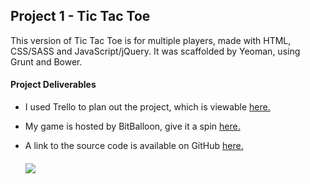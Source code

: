 <h2> Project 1 - Tic Tac Toe </h2>

<p1>This version of Tic Tac Toe is for multiple players, made with HTML, CSS/SASS and JavaScript/jQuery. It was scaffolded by Yeoman, using Grunt and Bower.</p1>

<h4>Project Deliverables</h4>

<ul>
  <li>I used Trello to plan out the project, which is viewable <a href="https://trello.com/b/0pMtOvL8/project-1-tic-tac-toe" target ="_blank"> here.</a></li>
</ul>

<ul>
  <li>My game is hosted by BitBalloon, give it a spin <a href="http://svptictactoe.bitballoon.com/" target ="_blank">here.</a></li>
</ul>
<ul>
  <li>A link to the source code is available on GitHub <a href="https://github.com/svpanchal/tttproject1" target ="_blank">here.</a></li>

<h5>
  <img src="http://tinypic.com/view.php?pic=dxirsp&s=8">
</h5>
